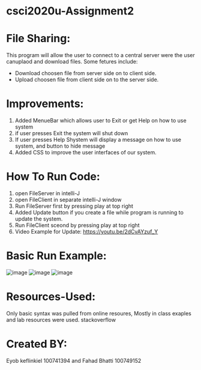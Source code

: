 # csci2020u-Assignment2 

# File Sharing:
This program will allow the user to connect to a central server were the user canuplaod and download files. Some fetures include:
- Download choosen file from server side on to client side.
- Upload choosen file from client side on to the server side.

# Improvements:
1. Added MenueBar which allows user to Exit or get Help on how to use system
2. if user presses Exit the system will shut down 
3. If user presses Help Shystem will display a message on how to use system, and button to hide message
4. Added CSS to improve the user interfaces of our system.

# How To Run Code:
1. open FileServer in intelli-J
2. open FileClient in separate intelli-J window
3. Run FileServer first by pressing play at top right
4. Added Update button if you create a file while program is running to update the system.
5. Run FileClient sceond by pressing play at top right
6. Video Example for Update: https://youtu.be/2dCvAYzuf_Y

# Basic Run Example:

![image](https://user-images.githubusercontent.com/61993813/113470163-72747b00-9421-11eb-88df-c897db0da50b.png)
![image](https://user-images.githubusercontent.com/61993813/113470181-8fa94980-9421-11eb-84b6-ccb548659cb5.png)
![image](https://user-images.githubusercontent.com/61993813/113470192-a8b1fa80-9421-11eb-8b47-bd282de8a505.png)

# Resources-Used:
Only basic syntax was pulled from online resoures, Mostly in class exaples and lab resources were used.
stackoverflow


# Created BY:
Eyob keflinkiel 100741394 and Fahad Bhatti 100749152 




